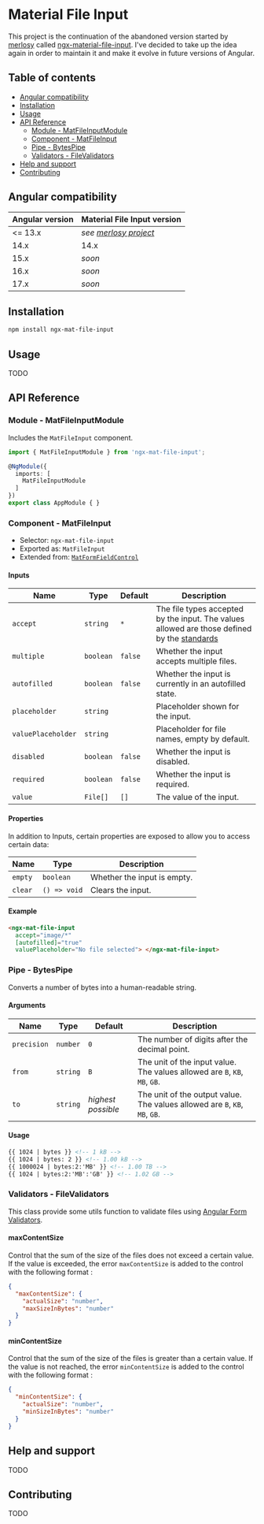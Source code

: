 # Material File Input

This project is the continuation of the abandoned version started by [merlosy](https://github.com/merlosy)
called [ngx-material-file-input](https://github.com/merlosy/ngx-material-file-input). I've decided to take up the idea
again in order to maintain it and make it evolve in future versions of Angular.

## Table of contents

- [Angular compatibility](#angular-compatibility)
- [Installation](#installation)
- [Usage](#usage)
- [API Reference](#api-reference)
  - [Module - MatFileInputModule](#module---matfileinputmodule)
  - [Component - MatFileInput](#component---matfileinput)
  - [Pipe - BytesPipe](#pipe---bytespipe)
  - [Validators - FileValidators](#validators---filevalidators)
- [Help and support](#help-and-support)
- [Contributing](#contributing)

## Angular compatibility

| Angular version | Material File Input version                                                 |
|-----------------|-----------------------------------------------------------------------------|
| <= 13.x         | *see [merlosy project](https://github.com/merlosy/ngx-material-file-input)* |
| 14.x            | 14.x                                                                        |
| 15.x            | *soon*                                                                      |
| 16.x            | *soon*                                                                      |
| 17.x            | *soon*                                                                      |

## Installation

```bash 
npm install ngx-mat-file-input
```

## Usage

TODO

## API Reference

### Module - MatFileInputModule

Includes the `MatFileInput` component.

```typescript
import { MatFileInputModule } from 'ngx-mat-file-input';

@NgModule({
  imports: [
    MatFileInputModule
  ]
})
export class AppModule { }
```

### Component - MatFileInput

- Selector: `ngx-mat-file-input`
- Exported as: `MatFileInput`
- Extended from: [`MatFormFieldControl`](https://v14.material.angular.io/components/form-field/api#MatFormFieldControl)

#### Inputs

| Name              | Type      | Default | Description                                                                                                                                                             |
|-------------------|-----------|---------|-------------------------------------------------------------------------------------------------------------------------------------------------------------------------|
| `accept`          | `string`  | `*`     | The file types accepted by the input. The values allowed are those defined by the [standards](https://developer.mozilla.org/fr/docs/Web/HTML/Element/input/file#accept) |
| `multiple`        | `boolean` | `false` | Whether the input accepts multiple files.                                                                                                                               |
| `autofilled`      | `boolean` | `false` | Whether the input is currently in an autofilled state.                                                                                                                  |
| `placeholder`     | `string`  |         | Placeholder shown for the input.                                                                                                                                        |
| `valuePlaceholder`| `string`  |         | Placeholder for file names, empty by default.                                                                                                                           |
| `disabled`        | `boolean` | `false` | Whether the input is disabled.                                                                                                                                          |
| `required`        | `boolean` | `false` | Whether the input is required.                                                                                                                                          |
| `value`           | `File[]`  | `[]`    | The value of the input.                                                                                                                                                 |


#### Properties

In addition to Inputs, certain properties are exposed to allow you to access certain data:

| Name    | Type         | Description                 |
|---------|--------------|-----------------------------|
| `empty` | `boolean`    | Whether the input is empty. |
| `clear` | `() => void` | Clears the input.           |

#### Example

```html
<ngx-mat-file-input
  accept="image/*"
  [autofilled]="true"
  valuePlaceholder="No file selected"> </ngx-mat-file-input>
```

### Pipe - BytesPipe

Converts a number of bytes into a human-readable string.

#### Arguments

| Name        | Type     | Default            | Description                                                                 |
|-------------|----------|--------------------|-----------------------------------------------------------------------------|
| `precision` | `number` | `0`                | The number of digits after the decimal point.                               |
| `from`      | `string` | `B`                | The unit of the input value. The values allowed are `B`, `KB`, `MB`, `GB`.  |
| `to`        | `string` | *highest possible* | The unit of the output value. The values allowed are `B`, `KB`, `MB`, `GB`. |

#### Usage

```html
{{ 1024 | bytes }} <!-- 1 kB -->
{{ 1024 | bytes: 2 }} <!-- 1.00 kB -->
{{ 1000024 | bytes:2:'MB' }} <!-- 1.00 TB -->
{{ 1024 | bytes:2:'MB':'GB' }} <!-- 1.02 GB -->
```

### Validators - FileValidators

This class provide some utils function to validate files using [Angular Form Validators](https://v14.angular.io/api/forms/Validators).

#### maxContentSize

Control that the sum of the size of the files does not exceed a certain value. If the value is exceeded, the error
`maxContentSize` is added to the control with the following format :

```JSON
{
  "maxContentSize": {
    "actualSize": "number",
    "maxSizeInBytes": "number"
  }
}
```

#### minContentSize

Control that the sum of the size of the files is greater than a certain value. If the value is not reached, the error
`minContentSize` is added to the control with the following format :

```JSON
{
  "minContentSize": {
    "actualSize": "number",
    "minSizeInBytes": "number"
  }
}
```

## Help and support

TODO

## Contributing

TODO
